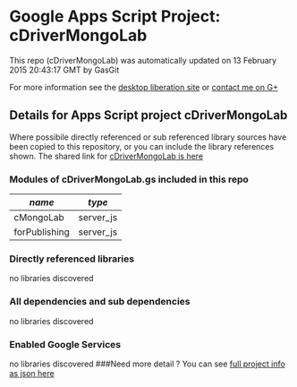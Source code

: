 # Google Apps Script Project: cDriverMongoLab
This repo (cDriverMongoLab) was automatically updated on 13 February 2015 20:43:17 GMT by GasGit

For more information see the [desktop liberation site](http://ramblings.mcpher.com/Home/excelquirks/drivesdk/gettinggithubready "desktop liberation") or [contact me on G+](https://plus.google.com/+BruceMcpherson "Bruce McPherson - GDE")
## Details for Apps Script project cDriverMongoLab
Where possibile directly referenced or sub referenced library sources have been copied to this repository, or you can include the library references shown. 
The shared link for [cDriverMongoLab is here](https://script.google.com/d/11N6camwOikILS28dwqvIlv44D1y0JMCTL9IeeUKkDV1amGvjWIeg-KbH/edit?usp=sharing "open in the GAS IDE")

### Modules of cDriverMongoLab.gs included in this repo
*name*|*type*
--- | --- 
cMongoLab| server_js
forPublishing| server_js
### Directly referenced libraries
no libraries discovered
### All dependencies and sub dependencies
no libraries discovered
### Enabled Google Services
no libraries discovered
###Need more detail ?
You can see [full project info as json here](info.json)
